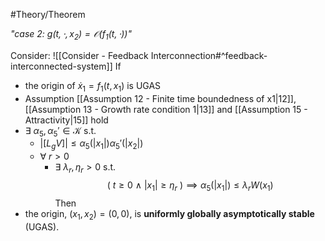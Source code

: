#Theory/Theorem

*"case 2:  $g(t,\cdot,x_2) = \mathcal{O}(f_1(t,\cdot))$"*

Consider: ![[Consider - Feedback Interconnection#^feedback-interconnected-system]]
If 
- the origin of $\dot{x}_1 = f_1(t,x_1)$ is UGAS
- Assumption [[Assumption 12 - Finite time boundedness of x1|12]], [[Assumption 13 - Growth rate condition 1|13]] and [[Assumption 15 - Attractivity|15]] hold
- $\exists~\alpha_5,\alpha_5'\in\mathcal{K}$   s.t.
	- $|[L_gV]| \leq \alpha_5(|x_1|)\alpha_5'(|x_2|)$
	- $\forall ~r > 0$
		- $\exists~\lambda_r,\eta_r >0$  s.t.
	$$ (~t\geq0 ~\wedge~ |x_1|\geq \eta_r~) \implies \alpha_5(|x_1|)\leq\lambda_rW(x_1)$$
Then
- the origin, $(x_1,x_2)=(0,0)$, is **uniformly globally asymptotically stable** (UGAS).